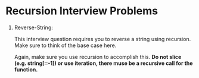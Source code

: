 # Recursion Interview Problems
1. Reverse-String:

    This interview question requires you to reverse a string using recursion. Make sure to think of the base case here.

    Again, make sure you use recursion to accomplish this. **Do not slice (e.g. string[::-1]) or use iteration, there muse be a recursive call for the function.**
